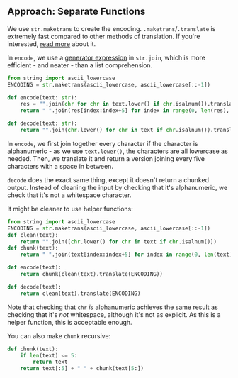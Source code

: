 ## Approach: Separate Functions
We use `str.maketrans` to create the encoding. 
`.maketrans`/`.translate` is extremely fast compared to other methods of translation.
If you're interested, [read more][str-maketrans] about it.

In `encode`, we use a [generator expression][generator-expression] in `str.join`, which is more efficient - and neater - than a list comprehension.
```python
from string import ascii_lowercase
ENCODING = str.maketrans(ascii_lowercase, ascii_lowercase[::-1])

def encode(text: str):
    res = "".join(chr for chr in text.lower() if chr.isalnum()).translate(ENCODING)
    return " ".join(res[index:index+5] for index in range(0, len(res), 5))

def decode(text: str):
    return "".join(chr.lower() for chr in text if chr.isalnum()).translate(ENCODING)
```
In `encode`, we first join together every character if the character is alphanumeric - as we use `text.lower()`, the characters are all lowercase as needed.
Then, we translate it and return a version joining every five characters with a space in between.

`decode` does the exact same thing, except it doesn't return a chunked output. 
Instead of cleaning the input by checking that it's alphanumeric, we check that it's not a whitespace character.

It might be cleaner to use helper functions:
```python
from string import ascii_lowercase
ENCODING = str.maketrans(ascii_lowercase, ascii_lowercase[::-1])
def clean(text):
    return "".join([chr.lower() for chr in text if chr.isalnum()])
def chunk(text):
    return " ".join(text[index:index+5] for index in range(0, len(text), 5))

def encode(text):
    return chunk(clean(text).translate(ENCODING))

def decode(text):
    return clean(text).translate(ENCODING)
```
Note that checking that `chr` _is_ alphanumeric achieves the same result as checking that it's _not_ whitespace, although it's not as explicit.
As this is a helper function, this is acceptable enough.

You can also make `chunk` recursive:
```python
def chunk(text):
    if len(text) <= 5:
        return text
    return text[:5] + " " + chunk(text[5:])
```

[generator-expression]: https://www.programiz.com/python-programming/generator
[str-maketrans]: https://www.programiz.com/python-programming/methods/string/maketrans